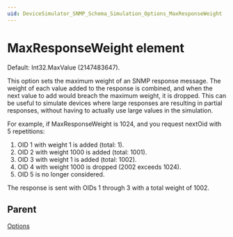 ```yaml
---
uid: DeviceSimulator_SNMP_Schema_Simulation_Options_MaxResponseWeight
---
```


# MaxResponseWeight element

Default: Int32.MaxValue (2147483647).

This option sets the maximum weight of an SNMP response message. The weight of each value added to the response is combined, and when the next value to add would breach the maximum weight, it is dropped. This can be useful to simulate devices where large responses are resulting in partial responses, without having to actually use large values in the simulation.

For example, if MaxResponseWeight is 1024, and you request nextOid with 5 repetitions:

1. OID 1 with weight 1 is added (total: 1).
1. OID 2 with weight 1000 is added (total: 1001).
1. OID 3 with weight 1 is added (total: 1002).
1. OID 4 with weight 1000 is dropped (2002 exceeds 1024).
1. OID 5 is no longer considered.

The response is sent with OIDs 1 through 3 with a total weight of 1002.

## Parent

[Options](xref:DeviceSimulator_SNMP_Schema_Simulation_Options)
